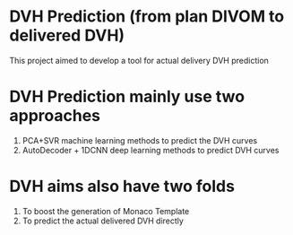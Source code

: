 # DVH Prediction (from plan DIVOM to delivered DVH)
This project aimed to develop a tool for actual delivery DVH prediction

# DVH Prediction mainly use two approaches
1) PCA+SVR machine learning methods to predict the DVH curves
2) AutoDecoder + 1DCNN deep learning methods to predict DVH curves

# DVH aims also have two folds
1) To boost the generation of Monaco Template
2) To predict the actual delivered DVH directly